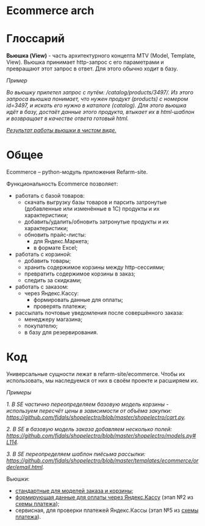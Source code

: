 # Ecommerce arch

# Глоссарий

**Вьюшка (View)** - часть архитектурного концепта MTV (Model, Template, View). Вьюшка принимает http-запрос с его параметрами и превращают этот запрос в ответ. Для этого обычно ходит в базу.

*Пример*

*Во вьюшку прилетел запрос с путём: /catalog/products/3497/. Из этого запроса вьюшка понимает, что нужен продукт (products) с номером id=3497, и искать его нужно в каталоге (catalog). Для этого вьюшка идёт в базу, достаёт данные этого продукта, втыкает их в html-шаблон и возвращает в качестве ответа готовый html.*

*[Результат работы вьюшки в чистом виде.](https://www.shopelectro.ru/catalog/products/3497/.)*

# Общее

Ecommerce – python-модуль приложения Refarm-site.

Функциональность Ecommerce позволяет:
* работать с базой товаров:
  * скачать выгрузку базы товаров и парсить затронутые (добавленные или изменённые в 1С) продукты и их характеристики;
  * добавить/удалить/обновить затронутые продукты и их характеристики;
  * обновить прайс-листы:
    * для Яндекс.Маркета;
    * в формате Excel;
* работать с корзиной:
  * добавить товары;
  * хранить содержимое корзины между http-сессиями;
  * превратить содержимое корзины в заказ;
  * следить за скидками;
* работать с заказом:
  * через Яндекс.Кассу:
    * формировать данные для оплаты;
    * проверять платежи;
* рассылать почтовые уведомления после совершённого заказа:
  * менеджеру магазина;
  * покупателю;
  * в базу для резервирования.

# Код

Универсальные сущности лежат в refarm-site/ecommerce. Чтобы их использовать, мы наследуемся от них в своём проекте и расширяем их.

*Примеры*

*1. В SE частично переопределяем базовую модель корзины - используем пересчёт цены в зависимости от объёма закупки: https://github.com/fidals/shopelectro/blob/master/shopelectro/cart.py.*

*2. В SE в базовую модель заказа добавляем несколько полей:
https://github.com/fidals/shopelectro/blob/master/shopelectro/models.py#L114.*

*3. В SE переопределяем шаблон пиёсьма рассылки:
https://github.com/fidals/shopelectro/blob/master/templates/ecommerce/order/email.html.*

Вьюшки:
* [стандартные для моделей заказа и корзины](https://github.com/fidals/refarm-site/blob/master/ecommerce/views.py);
* [формирующая данные для оплаты через Яндекс.Кассу](https://github.com/fidals/shopelectro/blob/master/shopelectro/views/ecommerce.py#L93) (этап №2 из [схемы платежа](https://tech.yandex.ru/money/doc/payment-solution/payment-process/payments-receipt-docpage/));
* сервисная, для проверки платежей Яндекс.Кассы (этап №5 из [схемы платежа](https://tech.yandex.ru/money/doc/payment-solution/payment-process/payments-receipt-docpage/)).
